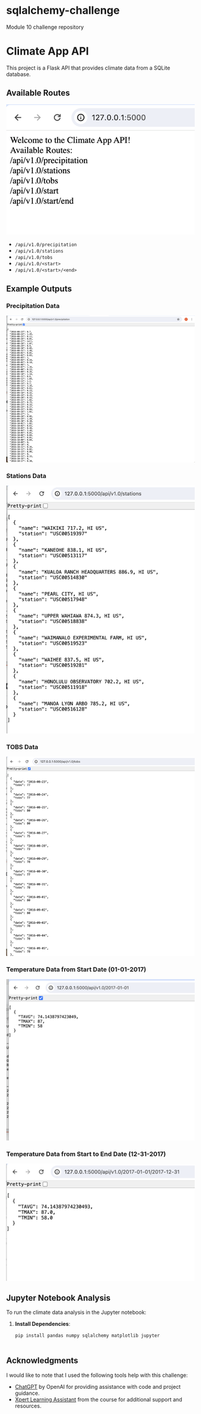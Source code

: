 # sqlalchemy-challenge
Module 10 challenge repository
# Climate App API

This project is a Flask API that provides climate data from a SQLite database.

## Available Routes

![Full API list](API%20IMAGES/Full%20API%20list.png)
- `/api/v1.0/precipitation`
- `/api/v1.0/stations`
- `/api/v1.0/tobs`
- `/api/v1.0/<start>`
- `/api/v1.0/<start>/<end>`

## Example Outputs

### Precipitation Data
![Precipitation API](API%20IMAGES/Precipitation%20API.png)

### Stations Data
![Station API](API%20IMAGES/Station%20API.png)

### TOBS Data
![Date API](API%20IMAGES/Date%20API.png)

### Temperature Data from Start Date (01-01-2017)
![AVG MAX MIN 01012017](API%20IMAGES/AVG%20MAX%20MIN_01012017.png)

### Temperature Data from Start to End Date (12-31-2017)
![AVG MAX MIN 12312017](API%20IMAGES/AVG%20MAX%20MIN_12312017.png)

## Jupyter Notebook Analysis

To run the climate data analysis in the Jupyter notebook:

1. **Install Dependencies**:
   ```sh
   pip install pandas numpy sqlalchemy matplotlib jupyter



## Acknowledgments

I would like to note that I used the following tools help with this challenge:


- [ChatGPT](https://www.openai.com/research/chatgpt) by OpenAI for providing assistance with code and project guidance.
- [Xpert Learning Assistant](https://bootcampspot.instructure.com/courses/5344/external_tools/313) from the course for additional support and resources.

